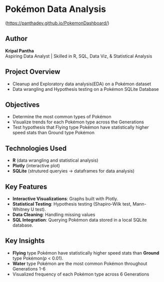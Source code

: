 
# Pokémon Data Analysis
(https://panthadev.github.io/PokemonDashboard/)

## Author
**Kripal Pantha**  
Aspiring Data Analyst | Skilled in R, SQL, Data Viz, & Statistical Analysis 

## Project Overview
- Cleanup and Exploratory data analysis(EDA) on a Pokémon dataset
- Data wrangling and Hypothesis testing on a Pokémon SQLite Database

## Objectives
- Determine the most common types of Pokémon
- Visualize trends for each Pokémon type across the Generations
- Test hypothesis that Flying type Pokémon have statistically higher speed  stats than Ground type Pokémon

## Technologies Used

- **R** (data wrangling and statistical analysis)
- **Plotly** (interactive plot)
- **SQLite** (strutured queryies -> dataframes for data analysis)

##  Key Features

- **Interactive Visualizations**: Graphs built with Plotly.
- **Statistical Testing**: Hypothesis testing (Shapiro-Wilk test, Mann-Whitney U test).
- **Data Cleaning**: Handling missing values
- **SQL Integration**: Querying Pokémon data stored in a local SQLite database.

##  Key Insights

- **Flying** type Pokémon have statistically higher speed  stats than **Ground** type Pokémon(*p* < 0.01).
- **Water** type Pokémon are the most common Pokémon throughout Generations 1-6
- Visualized frequency of each Pokémon type across 6 Generations




